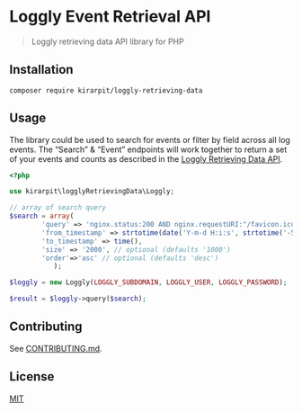 # Loggly Event Retrieval API
> Loggly retrieving data API library for PHP

## Installation
`composer require kirarpit/loggly-retrieving-data`

## Usage
The library could be used to search for events or filter by field across all log events. The “Search” & “Event” endpoints will work together to return a set of your events and counts as described in the [Loggly Retrieving Data API](https://www.loggly.com/docs/api-retrieving-data/).

```php
<?php

use kirarpit\logglyRetrievingData\Loggly;

// array of search query
$search = array(
		'query' => 'nginx.status:200 AND nginx.requestURI:"/favicon.ico"',
		'from_timestamp' => strtotime(date('Y-m-d H:i:s', strtotime('-5 minutes'))),
		'to_timestamp' => time(),
		'size' => '2000', // optional (defaults '1000')
		'order'=>'asc' // optional (defaults 'desc')
	       );

$loggly = new Loggly(LOGGLY_SUBDOMAIN, LOGGLY_USER, LOGGLY_PASSWORD);

$result = $loggly->query($search);
```
## Contributing
See [CONTRIBUTING.md](https://github.com/kirarpit/loggly-retrieving-data/blob/master/CONTRIBUTING.md).

## License
[MIT](https://github.com/kirarpit/loggly-retrieving-data/blob/master/LICENSE)
